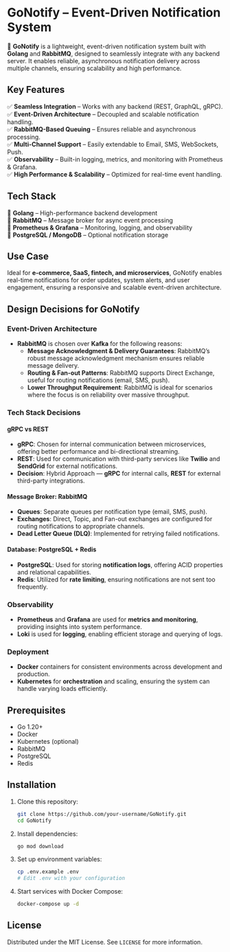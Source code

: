 # **GoNotify – Event-Driven Notification System**

🚀 **GoNotify** is a lightweight, event-driven notification system built with **Golang** and **RabbitMQ**, designed to seamlessly integrate with any backend server. It enables reliable, asynchronous notification delivery across multiple channels, ensuring scalability and high performance.

## **Key Features**

✅ **Seamless Integration** – Works with any backend (REST, GraphQL, gRPC).\
✅ **Event-Driven Architecture** – Decoupled and scalable notification handling.\
✅ **RabbitMQ-Based Queuing** – Ensures reliable and asynchronous processing.\
✅ **Multi-Channel Support** – Easily extendable to Email, SMS, WebSockets, Push.\
✅ **Observability** – Built-in logging, metrics, and monitoring with Prometheus & Grafana.\
✅ **High Performance & Scalability** – Optimized for real-time event handling.

## **Tech Stack**

🔹 **Golang** – High-performance backend development\
🔹 **RabbitMQ** – Message broker for async event processing\
🔹 **Prometheus & Grafana** – Monitoring, logging, and observability\
🔹 **PostgreSQL / MongoDB** – Optional notification storage

## **Use Case**

Ideal for **e-commerce, SaaS, fintech, and microservices**, GoNotify enables real-time notifications for order updates, system alerts, and user engagement, ensuring a responsive and scalable event-driven architecture.

## **Design Decisions for GoNotify**

### Event-Driven Architecture

- **RabbitMQ** is chosen over **Kafka** for the following reasons:
  - **Message Acknowledgment & Delivery Guarantees**: RabbitMQ’s robust message acknowledgment mechanism ensures reliable message delivery.
  - **Routing & Fan-out Patterns**: RabbitMQ supports Direct Exchange, useful for routing notifications (email, SMS, push).
  - **Lower Throughput Requirement**: RabbitMQ is ideal for scenarios where the focus is on reliability over massive throughput.

### Tech Stack Decisions

#### gRPC vs REST

- **gRPC**: Chosen for internal communication between microservices, offering better performance and bi-directional streaming.
- **REST**: Used for communication with third-party services like **Twilio** and **SendGrid** for external notifications.
- **Decision**: Hybrid Approach — **gRPC** for internal calls, **REST** for external third-party integrations.

#### Message Broker: RabbitMQ

- **Queues**: Separate queues per notification type (email, SMS, push).
- **Exchanges**: Direct, Topic, and Fan-out exchanges are configured for routing notifications to appropriate channels.
- **Dead Letter Queue (DLQ)**: Implemented for retrying failed notifications.

#### Database: PostgreSQL + Redis

- **PostgreSQL**: Used for storing **notification logs**, offering ACID properties and relational capabilities.
- **Redis**: Utilized for **rate limiting**, ensuring notifications are not sent too frequently.

### Observability

- **Prometheus** and **Grafana** are used for **metrics and monitoring**, providing insights into system performance.
- **Loki** is used for **logging**, enabling efficient storage and querying of logs.

### Deployment

- **Docker** containers for consistent environments across development and production.
- **Kubernetes** for **orchestration** and scaling, ensuring the system can handle varying loads efficiently.

## **Prerequisites**

- Go 1.20+
- Docker
- Kubernetes (optional)
- RabbitMQ
- PostgreSQL
- Redis

## **Installation**

1. Clone this repository:

   ```bash
   git clone https://github.com/your-username/GoNotify.git
   cd GoNotify
   ```

2. Install dependencies:

   ```bash
   go mod download
   ```

3. Set up environment variables:

   ```bash
   cp .env.example .env
   # Edit .env with your configuration
   ```

4. Start services with Docker Compose:
   ```bash
   docker-compose up -d
   ```

## **License**

Distributed under the MIT License. See `LICENSE` for more information.
